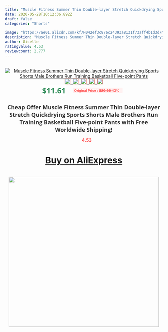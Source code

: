 ```yaml
---
title: "Muscle Fitness Summer Thin Double-layer Stretch Quickdrying Sports Shorts Male Brothers Run Training Basketball Five-point Pants"
date: 2020-05-28T10:12:36.892Z
draft: false
categories: "Shorts"

image: "https://ae01.alicdn.com/kf/H042ef3c876c24393a8131f73aff4b1d3d/Muscle-Fitness-Summer-Thin-Double-layer-Stretch-Quickdrying-Sports-Shorts-Male-Brothers-Run-Training-Basketball-Five.jpg"
description: "Muscle Fitness Summer Thin Double-layer Stretch Quickdrying Sports Shorts Male Brothers Run Training Basketball Five-point Pants"
author: Giselle
ratingvalue: 4.53
reviewcount: 2.777
---
```

<br>
<div style="text-align: center;">
<a href="https://s.click.aliexpress.com/e/_9jaTDx" target="_blank" rel="nofollow noopener noreferrer"><img alt="Muscle Fitness Summer Thin Double-layer Stretch Quickdrying Sports Shorts Male Brothers Run Training Basketball Five-point Pants" class="magnifier-image" src="https://ae01.alicdn.com/kf/H042ef3c876c24393a8131f73aff4b1d3d/Muscle-Fitness-Summer-Thin-Double-layer-Stretch-Quickdrying-Sports-Shorts-Male-Brothers-Run-Training-Basketball-Five.jpg_640x640.jpg">
<br>
<img style="border:1px solid salmon" src="https://ae01.alicdn.com/kf/H042ef3c876c24393a8131f73aff4b1d3d/Muscle-Fitness-Summer-Thin-Double-layer-Stretch-Quickdrying-Sports-Shorts-Male-Brothers-Run-Training-Basketball-Five.jpg_120x120.jpg">&nbsp;&nbsp;<img style="border:1px solid salmon" src="https://ae01.alicdn.com/kf/H0fcc2abc674447fab2c8ea38937cb2c18/Muscle-Fitness-Summer-Thin-Double-layer-Stretch-Quickdrying-Sports-Shorts-Male-Brothers-Run-Training-Basketball-Five.jpg_120x120.jpg">&nbsp;&nbsp;<img style="border:1px solid salmon" src="https://ae01.alicdn.com/kf/H5f2acf76dc584500b9ee89ceef793cadp/Muscle-Fitness-Summer-Thin-Double-layer-Stretch-Quickdrying-Sports-Shorts-Male-Brothers-Run-Training-Basketball-Five.jpg_120x120.jpg">&nbsp;&nbsp;<img style="border:1px solid salmon" src="https://ae01.alicdn.com/kf/Ha7b5184d918149fb9fd27864229fde56D/Muscle-Fitness-Summer-Thin-Double-layer-Stretch-Quickdrying-Sports-Shorts-Male-Brothers-Run-Training-Basketball-Five.jpg_120x120.jpg">&nbsp;&nbsp;<img style="border:1px solid salmon" src="https://ae01.alicdn.com/kf/H02cf627997044043b1ded800308ffbc1x/Muscle-Fitness-Summer-Thin-Double-layer-Stretch-Quickdrying-Sports-Shorts-Male-Brothers-Run-Training-Basketball-Five.jpg_120x120.jpg"></a></div><br0>
<div style="text-align: center;"><span style="background-color: white; border: 0px; box-sizing: border-box; color: seagreen; display: inline-block; font-family: &quot;open sans&quot; , &quot;arial&quot; , &quot;helvetica&quot; , sans-serif , &quot;heiti&quot;; font-size: 24px; font-stretch: inherit; font-weight: 700; line-height: inherit; margin: 0px 10px 0px 0px; padding: 0px; vertical-align: middle;">$11.61 </span>
<span style="background: rgb(255 , 241 , 241); border-radius: 3px; border: 0px; box-sizing: border-box; color: #ff4747; display: inline-block; font-family: inherit; font-size: 12px; font-stretch: inherit; font-style: inherit; font-variant: inherit; font-weight: 600; line-height: inherit; margin: 0px; padding: 2px 5px; transform: scale(0.9); vertical-align: middle;">Original Price : <b style="text-decoration: line-through;">$20.36 </b> 43%&nbsp;&nbsp;</span></div>
<h1 style="color: #333333; display: inline-block; font-family: &quot;open sans&quot; , &quot;arial&quot; , &quot;helvetica&quot; , sans-serif , &quot;heiti&quot;; font-size: 18px; font-stretch: inherit; font-weight: 700; text-align: center;">Cheap Offer Muscle Fitness Summer Thin Double-layer Stretch Quickdrying Sports Shorts Male Brothers Run Training Basketball Five-point Pants with Free Worldwide Shipping!</h1>
<div style="color: #ff4747; text-align: center;">
<img src="https://4.bp.blogspot.com/-M0ZcTcb-5uY/XleCXlxnR4I/AAAAAAAAAEc/OrjgMkXV1oMQFaCRZj5HQwOCBcu3w1FegCPcBGAYYCw/s1600/star.png" style="height: 15px;">&nbsp;<b>4.53</b></div>
<div class="button_cont" align="center"><a class="buynow_a" href="https://s.click.aliexpress.com/e/_9jaTDx" target="_blank" rel="nofollow noopener noreferrer"><H1>Buy on AliExpress</H1></a></div><br>
<div class="separator" style="clear: both; text-align: center;">
<img src="https://lh3.googleusercontent.com/-pTy5HemUv9M/XlePHvY0dAI/AAAAAAAAAE4/0nX5iRUoIWY8eMW9Dpxeirr157OZliDIgCLcBGAsYHQ/s1600/badge.gif" width="480">
</div>
